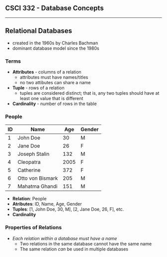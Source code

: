## CSCI 332 - Database Concepts

---

## Relational Databases
- created in the 1960s by Charles Bachman
- dominant database model since the 1980s

### Terms
- **Attributes** - columns of a relation
  - attributes must have names/titles
  - no two attibutes can share a name
- **Tuple** - rows of a relation
  - tuples are considered distinct; that is, any two tuples should have at least one value that is different
- **Cardinality** - number of rows in the table


### People
| ID | Name | Age | Gender |
|-|-|-|-|
| 1 | John Doe | 30 | M |
| 2 | Jane Doe | 26 | F |
| 3 | Joseph Stalin| 132 | M |
| 4 | Cleopatra | 2005 | F |
| 5 | Catherine | 372 | F |
| 6 | Otto von Bismark | 205 | M |
| 7 | Mahatma Ghandi| 151 | M |

- **Relation**: People
- **Atributes**: ID, Name, Age, Gender
- **Tuples**: [1, John Doe, 30, M], [2, Jane Doe, 26, F], etc.
- **Cardinality**

### Properties of Relations
- *Each relation within a database must have a name*
  - Two relations in the same database cannot have the same name
  - The same relation *can* be used in multiple databases